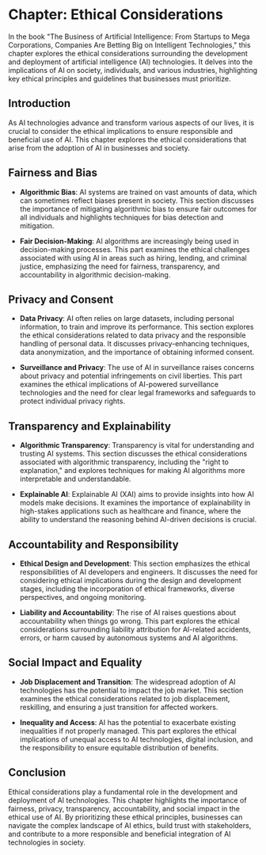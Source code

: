 Chapter: Ethical Considerations
===============================

In the book "The Business of Artificial Intelligence: From Startups to Mega Corporations, Companies Are Betting Big on Intelligent Technologies," this chapter explores the ethical considerations surrounding the development and deployment of artificial intelligence (AI) technologies. It delves into the implications of AI on society, individuals, and various industries, highlighting key ethical principles and guidelines that businesses must prioritize.

Introduction
------------

As AI technologies advance and transform various aspects of our lives, it is crucial to consider the ethical implications to ensure responsible and beneficial use of AI. This chapter explores the ethical considerations that arise from the adoption of AI in businesses and society.

Fairness and Bias
-----------------

* **Algorithmic Bias**: AI systems are trained on vast amounts of data, which can sometimes reflect biases present in society. This section discusses the importance of mitigating algorithmic bias to ensure fair outcomes for all individuals and highlights techniques for bias detection and mitigation.

* **Fair Decision-Making**: AI algorithms are increasingly being used in decision-making processes. This part examines the ethical challenges associated with using AI in areas such as hiring, lending, and criminal justice, emphasizing the need for fairness, transparency, and accountability in algorithmic decision-making.

Privacy and Consent
-------------------

* **Data Privacy**: AI often relies on large datasets, including personal information, to train and improve its performance. This section explores the ethical considerations related to data privacy and the responsible handling of personal data. It discusses privacy-enhancing techniques, data anonymization, and the importance of obtaining informed consent.

* **Surveillance and Privacy**: The use of AI in surveillance raises concerns about privacy and potential infringements on civil liberties. This part examines the ethical implications of AI-powered surveillance technologies and the need for clear legal frameworks and safeguards to protect individual privacy rights.

Transparency and Explainability
-------------------------------

* **Algorithmic Transparency**: Transparency is vital for understanding and trusting AI systems. This section discusses the ethical considerations associated with algorithmic transparency, including the "right to explanation," and explores techniques for making AI algorithms more interpretable and understandable.

* **Explainable AI**: Explainable AI (XAI) aims to provide insights into how AI models make decisions. It examines the importance of explainability in high-stakes applications such as healthcare and finance, where the ability to understand the reasoning behind AI-driven decisions is crucial.

Accountability and Responsibility
---------------------------------

* **Ethical Design and Development**: This section emphasizes the ethical responsibilities of AI developers and engineers. It discusses the need for considering ethical implications during the design and development stages, including the incorporation of ethical frameworks, diverse perspectives, and ongoing monitoring.

* **Liability and Accountability**: The rise of AI raises questions about accountability when things go wrong. This part explores the ethical considerations surrounding liability attribution for AI-related accidents, errors, or harm caused by autonomous systems and AI algorithms.

Social Impact and Equality
--------------------------

* **Job Displacement and Transition**: The widespread adoption of AI technologies has the potential to impact the job market. This section examines the ethical considerations related to job displacement, reskilling, and ensuring a just transition for affected workers.

* **Inequality and Access**: AI has the potential to exacerbate existing inequalities if not properly managed. This part explores the ethical implications of unequal access to AI technologies, digital inclusion, and the responsibility to ensure equitable distribution of benefits.

Conclusion
----------

Ethical considerations play a fundamental role in the development and deployment of AI technologies. This chapter highlights the importance of fairness, privacy, transparency, accountability, and social impact in the ethical use of AI. By prioritizing these ethical principles, businesses can navigate the complex landscape of AI ethics, build trust with stakeholders, and contribute to a more responsible and beneficial integration of AI technologies in society.
